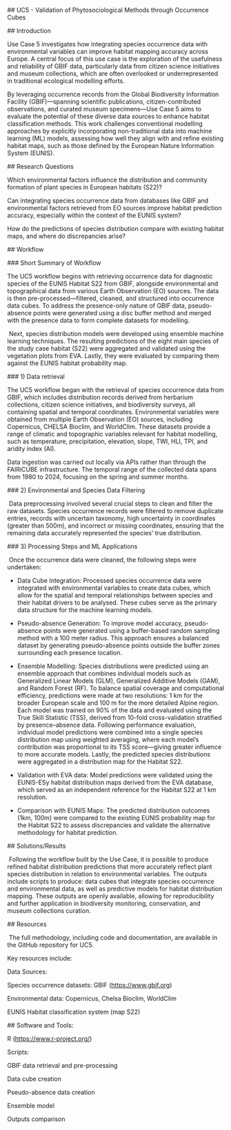 \## UC5 - Validation of Phytosociological Methods through Occurrence Cubes



\## Introduction



Use Case 5 investigates how integrating species occurrence data with environmental variables can improve habitat mapping accuracy across Europe. A central focus of this use case is the exploration of the usefulness and reliability of GBIF data, particularly data from citizen science initiatives and museum collections, which are often overlooked or underrepresented in traditional ecological modelling efforts.

By leveraging occurrence records from the Global Biodiversity Information Facility (GBIF)—spanning scientific publications, citizen-contributed observations, and curated museum specimens—Use Case 5 aims to evaluate the potential of these diverse data sources to enhance habitat classification methods. This work challenges conventional modelling approaches by explicitly incorporating non-traditional data into machine learning (ML) models, assessing how well they align with and refine existing habitat maps, such as those defined by the European Nature Information System (EUNIS).



\## Research Questions



Which environmental factors influence the distribution and community formation of plant species in European habitats (S22)?

Can integrating species occurrence data from databases like GBIF and environmental factors retrieved from EO sources improve habitat prediction accuracy, especially within the context of the EUNIS system?

How do the predictions of species distribution compare with existing habitat maps, and where do discrepancies arise?





\## Workflow



\### Short Summary of Workflow

The UC5 workflow begins with retrieving occurrence data for diagnostic species of the EUNIS Habitat S22 from GBIF, alongside environmental and topographical data from various Earth Observation (EO) sources. The data is then pre-processed—filtered, cleaned, and structured into occurrence data cubes. To address the presence-only nature of GBIF data, pseudo-absence points were generated using a disc buffer method and merged with the presence data to form complete datasets for modelling.

&nbsp;Next, species distribution models were developed using ensemble machine learning techniques. The resulting predictions of the eight main species of the study case habitat (S22) were aggregated and validated using the vegetation plots from EVA. Lastly, they were evaluated by comparing them against the EUNIS habitat probability map.



\### 1) Data retrieval 

The UC5 workflow began with the retrieval of species occurrence data from GBIF, which includes distribution records derived from herbarium collections, citizen science initiatives, and biodiversity surveys, all containing spatial and temporal coordinates. Environmental variables were obtained from multiple Earth Observation (EO) sources, including Copernicus, CHELSA Bioclim, and WorldClim. These datasets provide a range of climatic and topographic variables relevant for habitat modelling, such as temperature, precipitation, elevation, slope, TWI, HLI, TPI, and aridity index (AI).

Data ingestion was carried out locally via APIs rather than through the FAIRiCUBE infrastructure. The temporal range of the collected data spans from 1980 to 2024, focusing on the spring and summer months.



\### 2) Environmental and Species Data Filtering

&nbsp;Data preprocessing involved several crucial steps to clean and filter the raw datasets. Species occurrence records were filtered to remove duplicate entries, records with uncertain taxonomy, high uncertainty in coordinates (greater than 500m), and incorrect or missing coordinates, ensuring that the remaining data accurately represented the species’ true distribution.



\### 3) Processing Steps and ML Applications

&nbsp;Once the occurrence  data were cleaned, the following steps were undertaken:



* Data Cube Integration: Processed species occurrence data were integrated with environmental variables to create data cubes, which allow for the spatial and temporal relationships between species and their habitat drivers to be analysed. These cubes serve as the primary data structure for the machine learning models.



* Pseudo-absence Generation: To improve model accuracy, pseudo-absence points were generated using a buffer-based random sampling method with a 100 meter radius. This approach ensures a balanced dataset by generating pseudo-absence points outside the buffer zones surrounding each presence location.



* Ensemble Modelling: Species distributions were predicted using an ensemble approach that combines individual models such as Generalized Linear Models (GLM), Generalized Additive Models (GAM), and Random Forest (RF). To balance spatial coverage and computational efficiency, predictions were made at two resolutions: 1 km for the broader European scale and 100 m for the more detailed Alpine region.  Each model was trained on 90% of the data and evaluated using the True Skill Statistic (TSS), derived from 10-fold cross-validation stratified by presence–absence data. Following performance evaluation, individual model predictions were combined into a single species distribution map using weighted averaging, where each model’s contribution was proportional to its TSS score—giving greater influence to more accurate models. Lastly, the predicted species distributions were aggregated in a distribution map for the Habitat S22.



* Validation with EVA data:  Model predictions were validated using the EUNIS-ESy habitat distribution maps derived from the EVA database, which served as an independent reference for the Habitat S22 at 1 km resolution.



* Comparison with EUNIS Maps: The predicted distribution outcomes (1km, 100m) were compared to the existing EUNIS probability map for the Habitat S22 to assess discrepancies and validate the alternative methodology for habitat prediction.





\## Solutions/Results

&nbsp;Following the workflow built by the Use Case, it is possible to produce refined habitat distribution predictions that more accurately reflect plant species distribution in relation to environmental variables. The outputs include scripts to produce: data cubes that integrate species occurrence and environmental data, as well as predictive models for habitat distribution mapping. These outputs are openly available, allowing for reproducibility and further application in biodiversity monitoring, conservation, and museum collections curation.





\## Resources



&nbsp;The full methodology, including code and documentation, are available in the GitHub repository for UC5. 

Key resources include:

Data Sources:

Species occurrence datasets: GBIF (https://www.gbif.org)

Environmental data: Copernicus, Chelsa Bioclim, WorldClim

EUNIS Habitat classification system (map S22)





\## Software and Tools:

R (https://www.r-project.org/)

Scripts: 

GBIF data retrieval and pre-processing

Data cube creation

Pseudo-absence data creation

Ensemble model

Outputs comparison




